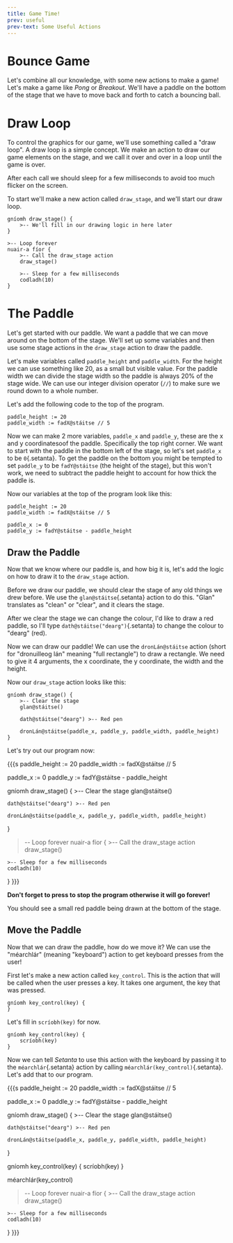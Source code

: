 ```yaml
---
title: Game Time!
prev: useful
prev-text: Some Useful Actions
---
```


# Bounce Game

Let's combine all our knowledge, with some new actions to make a game! Let's make a game like *Pong*
or *Breakout*. We'll have a paddle on the bottom of the stage that we have to move back and forth
to catch a bouncing ball.

# Draw Loop

To control the graphics for our game, we'll use something called a "draw loop". A draw loop is a
simple concept. We make an action to draw our game elements on the stage, and we call it over and
over in a loop until the game is over.

After each call we should sleep for a few milliseconds to avoid too much flicker on the screen.

To start we'll make a new action called `draw_stage`, and we'll start our draw loop.

```{.setanta .numberLines}
gníomh draw_stage() {
    >-- We'll fill in our drawing logic in here later
}

>-- Loop forever
nuair-a fíor {
    >-- Call the draw_stage action
    draw_stage()

    >-- Sleep for a few milliseconds
    codladh(10)
}
```

# The Paddle

Let's get started with our paddle. We want a paddle that we can move around on the bottom of the
stage. We'll set up some variables and then use some stage actions in the `draw_stage` action to
draw the paddle.

Let's make variables called `paddle_height` and `paddle_width`. For the height we can use something
like 20, as a small but visible value. For the paddle width we can divide the stage width so the
paddle is always 20% of the stage wide. We can use our integer division operator (`//`) to make sure
we round down to a whole number.

Let's add the following code to the top of the program.

```{.setanta .numberLines}
paddle_height := 20
paddle_width := fadX@stáitse // 5
```

Now we can make 2 more variables, `paddle_x` and `paddle_y`, these are the x and y coordinatesoof
the paddle. Specifically the top right corner. We want to start with the paddle in the bottom left
of the stage, so let's set `paddle_x` to be `0`{.setanta}. To get the paddle on the bottom you
might be tempted to set `paddle_y` to be `fadY@stáitse` (the height of the stage), but this won't
work, we need to subtract the paddle height to account for how thick the paddle is.

Now our variables at the top of the program look like this:

```{.setanta .numberLines}
paddle_height := 20
paddle_width := fadX@stáitse // 5

paddle_x := 0
paddle_y := fadY@stáitse - paddle_height
```

## Draw the Paddle

Now that we know where our paddle is, and how big it is, let's add the logic on how to draw it to
the `draw_stage` action.

Before we draw our paddle, we should clear the stage of any old things we drew before. We use the
`glan@stáitse`{.setanta} action to do this. "Glan" translates as "clean" or "clear", and it clears the stage.

After we clear the stage we can change the colour, I'd like to draw a red paddle, so I'll type
`dath@stáitse("dearg")`{.setanta} to change the colour to "dearg" (red).

Now we can draw our paddle! We can use the `dronLán@stáitse` action (short for "dronuilleog lán" meaning "full rectangle") to draw a
rectangle. We need to give it 4 arguments, the x coordinate, the y coordinate, the width and the
height.

Now our `draw_stage` action looks like this:

```{.setanta .numberLines}
gníomh draw_stage() {
    >-- Clear the stage
    glan@stáitse()

    dath@stáitse("dearg") >-- Red pen

    dronLán@stáitse(paddle_x, paddle_y, paddle_width, paddle_height)
}
```

Let's try out our program now:

{{{s
paddle_height := 20
paddle_width := fadX@stáitse // 5

paddle_x := 0
paddle_y := fadY@stáitse - paddle_height

gníomh draw_stage() {
    >-- Clear the stage
    glan@stáitse()

    dath@stáitse("dearg") >-- Red pen

    dronLán@stáitse(paddle_x, paddle_y, paddle_width, paddle_height)
}

>-- Loop forever
nuair-a fíor {
    >-- Call the draw_stage action
    draw_stage()

    >-- Sleep for a few milliseconds
    codladh(10)
}
}}}

**Don't forget to press <iron-icon class="play" icon="av:stop"></iron-icon> to stop the program
otherwise it will go forever!**

You should see a small red paddle being drawn at the bottom of the stage.

## Move the Paddle

Now that we can draw the paddle, how do we move it? We can use the "méarchlár" (meaning "keyboard")
action to get keyboard presses from the user!

First let's make a new action called `key_control`. This is the action that will be called when the
user presses a key. It takes one argument, the key that was pressed.

```{.setanta .numberLines}
gníomh key_control(key) {
}
```

Let's fill in `scríobh(key)` for now.

```{.setanta .numberLines}
gníomh key_control(key) {
    scríobh(key)
}
```

Now we can tell *Setanta* to use this action with the keyboard by passing it to the
`méarchlár`{.setanta} action by calling `méarchlár(key_control)`{.setanta}. Let's add that to our
program.

{{{s
paddle_height := 20
paddle_width := fadX@stáitse // 5

paddle_x := 0
paddle_y := fadY@stáitse - paddle_height

gníomh draw_stage() {
    >-- Clear the stage
    glan@stáitse()

    dath@stáitse("dearg") >-- Red pen

    dronLán@stáitse(paddle_x, paddle_y, paddle_width, paddle_height)
}

gníomh key_control(key) {
    scríobh(key)
}

méarchlár(key_control)

>-- Loop forever
nuair-a fíor {
    >-- Call the draw_stage action
    draw_stage()

    >-- Sleep for a few milliseconds
    codladh(10)
}
}}}
